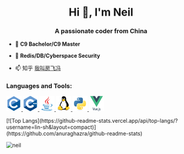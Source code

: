 <h1 align="center">Hi 👋, I'm Neil</h1>
<h3 align="center">A passionate coder from China</h3>

- 🔭 **C9 Bachelor/C9 Master**

- 🌱 **Redis/DB/Cyberspace Security**

- 📫 知乎 [我叫房飞冯](https://www.zhihu.com/people/tai-yang-gei-yu-wo-wen-nuan)

<h3 align="left">Languages and Tools:</h3>
<p align="left"> <a href="https://www.cprogramming.com/" target="_blank" rel="noreferrer"> <img src="https://raw.githubusercontent.com/devicons/devicon/master/icons/c/c-original.svg" alt="c" width="40" height="40"/> </a> <a href="https://www.w3schools.com/cpp/" target="_blank" rel="noreferrer"> <img src="https://raw.githubusercontent.com/devicons/devicon/master/icons/cplusplus/cplusplus-original.svg" alt="cplusplus" width="40" height="40"/> </a> <a href="https://www.java.com" target="_blank" rel="noreferrer"> <img src="https://raw.githubusercontent.com/devicons/devicon/master/icons/java/java-original.svg" alt="java" width="40" height="40"/> </a> <a href="https://www.linux.org/" target="_blank" rel="noreferrer"> <img src="https://raw.githubusercontent.com/devicons/devicon/master/icons/linux/linux-original.svg" alt="linux" width="40" height="40"/> </a> <a href="https://www.python.org" target="_blank" rel="noreferrer"> <img src="https://raw.githubusercontent.com/devicons/devicon/master/icons/python/python-original.svg" alt="python" width="40" height="40"/> </a> <a href="https://vuejs.org/" target="_blank" rel="noreferrer"> <img src="https://raw.githubusercontent.com/devicons/devicon/master/icons/vuejs/vuejs-original-wordmark.svg" alt="vuejs" width="40" height="40"/> </a> </p>
[![Top Langs](https://github-readme-stats.vercel.app/api/top-langs/?username=lin-sh&layout=compact)](https://github.com/anuraghazra/github-readme-stats)
<p align="left"> <img src="https://komarev.com/ghpvc/?username=neil&label=visitors&color=0e75b6&style=flat" alt="neil" /> </p>
